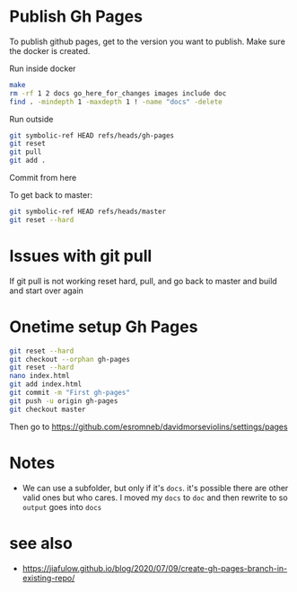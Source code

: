 # Publish Gh Pages
To publish github pages, get to the version you want to publish. Make sure the docker is created.


Run inside docker
```bash
make
rm -rf 1 2 docs go_here_for_changes images include doc
find . -mindepth 1 -maxdepth 1 ! -name "docs" -delete
```

Run outside
```bash
git symbolic-ref HEAD refs/heads/gh-pages
git reset
git pull
git add .
```

Commit from here


To get back to master:

```bash
git symbolic-ref HEAD refs/heads/master
git reset --hard
```



# Issues with git pull
If git pull is not working reset hard, pull, and go back to master and build and start over again


# Onetime setup Gh Pages
```bash
git reset --hard
git checkout --orphan gh-pages
git reset --hard
nano index.html
git add index.html
git commit -m "First gh-pages"
git push -u origin gh-pages
git checkout master
```

Then go to https://github.com/esromneb/davidmorseviolins/settings/pages


# Notes
* We can use a subfolder, but only if it's `docs`. it's possible there are other valid ones but who cares. I moved my `docs` to `doc` and then rewrite to so `output` goes into `docs`



# see also
* https://jiafulow.github.io/blog/2020/07/09/create-gh-pages-branch-in-existing-repo/
